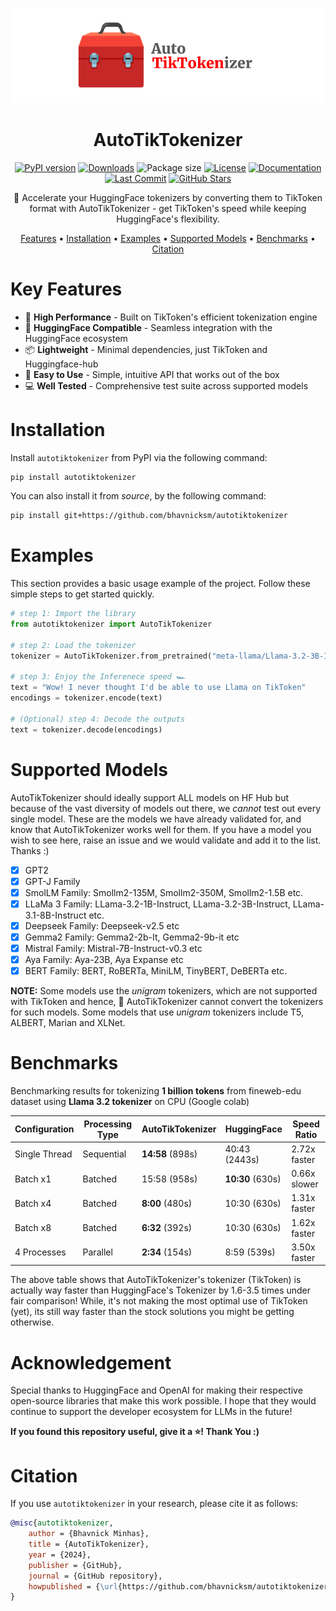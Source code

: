 <div align="center">
  
![AutoTikTokenizer Logo](./assets/AutoTikTokenizer%20Logo.png)

# AutoTikTokenizer

[![PyPI version](https://img.shields.io/pypi/v/autotiktokenizer.svg)](https://pypi.org/project/autotiktokenizer/)
[![Downloads](https://static.pepy.tech/badge/autotiktokenizer)](https://pepy.tech/project/autotiktokenizer)
![Package size](https://img.shields.io/badge/size-9.7MB-blue)
[![License](https://img.shields.io/github/license/bhavnicksm/autotiktokenizer)](https://github.com/bhavnicksm/autotiktokenizer/blob/main/LICENSE)
[![Documentation](https://img.shields.io/badge/docs-available-brightgreen.svg)](https://github.com/bhavnicksm/autotiktokenizer#readme)
[![Last Commit](https://img.shields.io/github/last-commit/bhavnicksm/autotiktokenizer)](https://github.com/bhavnicksm/autotiktokenizer/commits/main)
[![GitHub Stars](https://img.shields.io/github/stars/bhavnicksm/autotiktokenizer?style=social)](https://github.com/bhavnicksm/autotiktokenizer/stargazers)

🚀 Accelerate your HuggingFace tokenizers by converting them to TikToken format with AutoTikTokenizer - get TikToken's speed while keeping HuggingFace's flexibility.

[Features](#key-features) •
[Installation](#installation) •
[Examples](#examples) •
[Supported Models](#supported-models) •
[Benchmarks](#benchmarks) •
[Citation](#citation)

</div>

# Key Features

- 🚀 **High Performance** - Built on TikToken's efficient tokenization engine
- 🔄 **HuggingFace Compatible** - Seamless integration with the HuggingFace ecosystem
- 📦 **Lightweight** - Minimal dependencies, just TikToken and Huggingface-hub
- 🎯 **Easy to Use** - Simple, intuitive API that works out of the box
- 💻 **Well Tested** - Comprehensive test suite across supported models

# Installation

Install `autotiktokenizer` from PyPI via the following command:

```bash
pip install autotiktokenizer
```

You can also install it from _source_, by the following command:

```bash
pip install git+https://github.com/bhavnicksm/autotiktokenizer
```

# Examples

This section provides a basic usage example of the project. Follow these simple steps to get started quickly.

```python
# step 1: Import the library
from autotiktokenizer import AutoTikTokenizer

# step 2: Load the tokenizer
tokenizer = AutoTikTokenizer.from_pretrained("meta-llama/Llama-3.2-3B-Instruct")

# step 3: Enjoy the Inferenece speed 🏎️
text = "Wow! I never thought I'd be able to use Llama on TikToken"
encodings = tokenizer.encode(text)

# (Optional) step 4: Decode the outputs
text = tokenizer.decode(encodings)
```

# Supported Models

AutoTikTokenizer should ideally support ALL models on HF Hub but because of the vast diversity of models out there, we _cannot_ test out every single model. These are the models we have already validated for, and know that AutoTikTokenizer works well for them. If you have a model you wish to see here, raise an issue and we would validate and add it to the list. Thanks :)

- [x] GPT2
- [x] GPT-J Family
- [x] SmolLM Family: Smollm2-135M, Smollm2-350M, Smollm2-1.5B etc.
- [x] LLaMa 3 Family: LLama-3.2-1B-Instruct, LLama-3.2-3B-Instruct, LLama-3.1-8B-Instruct etc.
- [x] Deepseek Family: Deepseek-v2.5 etc 
- [x] Gemma2 Family: Gemma2-2b-It, Gemma2-9b-it etc
- [x] Mistral Family: Mistral-7B-Instruct-v0.3 etc
- [x] Aya Family: Aya-23B, Aya Expanse etc
- [x] BERT Family: BERT, RoBERTa, MiniLM, TinyBERT, DeBERTa etc.

**NOTE:** Some models use the _unigram_ tokenizers, which are not supported with TikToken and hence, 🧰 AutoTikTokenizer cannot convert the tokenizers for such models. Some models that use _unigram_ tokenizers include T5, ALBERT, Marian and XLNet. 

# Benchmarks

Benchmarking results for tokenizing **1 billion tokens** from fineweb-edu dataset using **Llama 3.2 tokenizer** on CPU (Google colab)

| Configuration | Processing Type | AutoTikTokenizer | HuggingFace | Speed Ratio | 
|--------------|-----------------|------------------|--------------|-------------|
| Single Thread | Sequential | **14:58** (898s) | 40:43 (2443s) | 2.72x faster |
| Batch x1 | Batched | 15:58 (958s) | **10:30** (630s) | 0.66x slower |
| Batch x4 | Batched | **8:00** (480s) | 10:30 (630s) | 1.31x faster |
| Batch x8 | Batched | **6:32** (392s) | 10:30 (630s) | 1.62x faster |
| 4 Processes | Parallel | **2:34** (154s) | 8:59 (539s) | 3.50x faster |

The above table shows that AutoTikTokenizer's tokenizer (TikToken) is actually way faster than HuggingFace's Tokenizer by 1.6-3.5 times under fair comparison! While, it's not making the most optimal use of TikToken (yet), its still way faster than the stock solutions you might be getting otherwise.

# Acknowledgement

Special thanks to HuggingFace and OpenAI for making their respective open-source libraries that make this work possible. I hope that they would continue to support the developer ecosystem for LLMs in the future!

**If you found this repository useful, give it a ⭐️! Thank You :)**

# Citation

If you use `autotiktokenizer` in your research, please cite it as follows:

```bibtex
@misc{autotiktokenizer,
    author = {Bhavnick Minhas},
    title = {AutoTikTokenizer},
    year = {2024},
    publisher = {GitHub},
    journal = {GitHub repository},
    howpublished = {\url{https://github.com/bhavnicksm/autotiktokenizer}},
}
```
